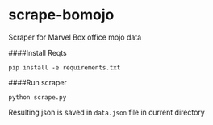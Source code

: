 scrape-bomojo
=============

Scraper for Marvel Box office mojo data

####Install Reqts

```
pip install -e requirements.txt
```

####Run scraper
```
python scrape.py
```

Resulting json is saved in ```data.json``` file in current directory